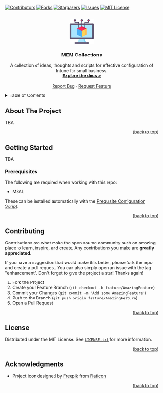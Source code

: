 <div id="top"></div>
<!--
*** Thanks for checking out the Best-README-Template. If you have a suggestion
*** that would make this better, please fork the repo and create a pull request
*** or simply open an issue with the tag "enhancement".
*** Don't forget to give the project a star!
*** Thanks again! Now go create something AMAZING! :D
-->

<!-- PROJECT SHIELDS -->
[![Contributors][contributors-shield]][contributors-url]
[![Forks][forks-shield]][forks-url]
[![Stargazers][stars-shield]][stars-url]
[![Issues][issues-shield]][issues-url]
[![MIT License][license-shield]][license-url]

<!-- PROJECT LOGO -->
<br />
<div align="center">
  <a href="https://github.com/ALARP-Solutions/MEM-Collections">
    <img src="images/logo.png" alt="Logo" width="80" height="80">
  </a>

<h3 align="center">MEM Collections</h3>

  <p align="center">
    A collection of ideas, thoughts and scripts for effective configuration of Intune for small business.
    <br />
    <a href="https://github.com/ALARP-Solutions/MEM-Collections"><strong>Explore the docs »</strong></a>
    <br />
    <br />
    <!-- <a href="https://github.com/ALARP-Solutions/MEM-Collections">View Demo</a>
    · -->
    <a href="https://github.com/ALARP-Solutions/MEM-Collections/issues">Report Bug</a>
    ·
    <a href="https://github.com/ALARP-Solutions/MEM-Collections/issues">Request Feature</a>
  </p>
</div>

<!-- TABLE OF CONTENTS -->
<details>
  <summary>Table of Contents</summary>
  <ol>
    <li>
      <a href="#about-the-project">About The Project</a>
      <!-- <ul>
        <li><a href="#built-with">Built With</a></li>
      </ul> -->
    </li>
    <li>
      <a href="#getting-started">Getting Started</a>
      <ul>
        <li><a href="#prerequisites">Prerequisites</a></li>
        <!-- <li><a href="#installation">Installation</a></li> -->
      </ul>
    </li>
    <!-- <li><a href="#usage">Usage</a></li> -->
    <!-- <li><a href="#roadmap">Roadmap</a></li> -->
    <!-- <li><a href="#contributing">Contributing</a></li> -->
    <!-- <li><a href="#license">License</a></li> -->
    <li><a href="#contact">Contact</a></li>
    <li><a href="#acknowledgments">Acknowledgments</a></li>
  </ol>
</details>

<!-- ABOUT THE PROJECT -->

## About The Project

TBA

<p align="right">(<a href="#top">back to top</a>)</p>

<!-- ### Built With

* [Next.js](https://nextjs.org/)
* [React.js](https://reactjs.org/)
* [Vue.js](https://vuejs.org/)
* [Angular](https://angular.io/)
* [Svelte](https://svelte.dev/)
* [Laravel](https://laravel.com)
* [Bootstrap](https://getbootstrap.com)
* [JQuery](https://jquery.com)

<p align="right">(<a href="#top">back to top</a>)</p> -->

<!-- GETTING STARTED -->

## Getting Started
TBA
<!-- This is an example of how you may give instructions on setting up your project locally.
To get a local copy up and running follow these simple example steps. -->

### Prerequisites

The following are required when working with this repo:

* MSAL

These can be installed automatically with the [Prequisite Configuration Script](https://github.com/ALARP-Solutions/MEM-Collections/blob/main/Repo%20Tools/PrerequisiteConfiguration.ps1).

<p align="right">(<a href="#top">back to top</a>)</p>

<!-- ### Installation

1. Get a free API Key at [https://example.com](https://example.com)
2. Clone the repo
   ```sh
   git clone https://github.com/github_username/repo_name.git
   ```
3. Install NPM packages
   ```sh
   npm install
   ```
4. Enter your API in `config.js`
   ```js
   const API_KEY = 'ENTER YOUR API';
   ```

<p align="right">(<a href="#top">back to top</a>)</p> -->

<!-- USAGE EXAMPLES -->
<!-- ## Usage

Use this space to show useful examples of how a project can be used. Additional screenshots, code examples and demos work well in this space. You may also link to more resources.

_For more examples, please refer to the [Documentation](https://example.com)_

<p align="right">(<a href="#top">back to top</a>)</p> -->

<!-- ROADMAP -->
<!-- ## Roadmap

- [ ] Feature 1
- [ ] Feature 2
- [ ] Feature 3
    - [ ] Nested Feature

See the [open issues](https://github.com/github_username/repo_name/issues) for a full list of proposed features (and known issues).

<p align="right">(<a href="#top">back to top</a>)</p> -->

<!-- CONTRIBUTING -->
## Contributing

Contributions are what make the open source community such an amazing place to learn, inspire, and create. Any contributions you make are **greatly appreciated**.

If you have a suggestion that would make this better, please fork the repo and create a pull request. You can also simply open an issue with the tag "enhancement".
Don't forget to give the project a star! Thanks again!

1. Fork the Project
2. Create your Feature Branch (`git checkout -b feature/AmazingFeature`)
3. Commit your Changes (`git commit -m 'Add some AmazingFeature'`)
4. Push to the Branch (`git push origin feature/AmazingFeature`)
5. Open a Pull Request

<p align="right">(<a href="#top">back to top</a>)</p>

<!-- LICENSE -->
## License

Distributed under the MIT License. See [`LICENSE.txt`](https://github.com/ALARP-Solutions/MEM-Collections/blob/main/LICENSE.txt) for more information.

<p align="right">(<a href="#top">back to top</a>)</p>

<!-- ACKNOWLEDGMENTS -->
## Acknowledgments

* Project icon designed by [Freepik](https://www.flaticon.com/authors/freepik) from [Flaticon](https://www.flaticon.com/free-icons/software)

<p align="right">(<a href="#top">back to top</a>)</p>

<!-- MARKDOWN LINKS & IMAGES -->
<!-- https://www.markdownguide.org/basic-syntax/#reference-style-links -->

[contributors-shield]: https://img.shields.io/github/contributors/ALARP-Solutions/MEM-Collections.svg?style=for-the-badge
[contributors-url]: https://github.com/ALARP-Solutions/MEM-Collections/graphs/contributors
[forks-shield]: https://img.shields.io/github/forks/ALARP-Solutions/MEM-Collections.svg?style=for-the-badge
[forks-url]: https://github.com/ALARP-Solutions/MEM-Collections/network/members
[stars-shield]: https://img.shields.io/github/stars/ALARP-Solutions/MEM-Collections.svg?style=for-the-badge
[stars-url]: https://github.com/ALARP-Solutions/MEM-Collections/stargazers
[issues-shield]: https://img.shields.io/github/issues/ALARP-Solutions/MEM-Collections.svg?style=for-the-badge
[issues-url]: https://github.com/ALARP-Solutions/MEM-Collections/issues
[license-shield]: https://img.shields.io/github/license/ALARP-Solutions/MEM-Collections.svg?style=for-the-badge
[license-url]: https://github.com/ALARP-Solutions/MEM-Collections/blob/master/LICENSE.txt

<!-- [linkedin-url]: https://linkedin.com/in/linkedin_username -->

[product-screenshot]: images/screenshot.png
